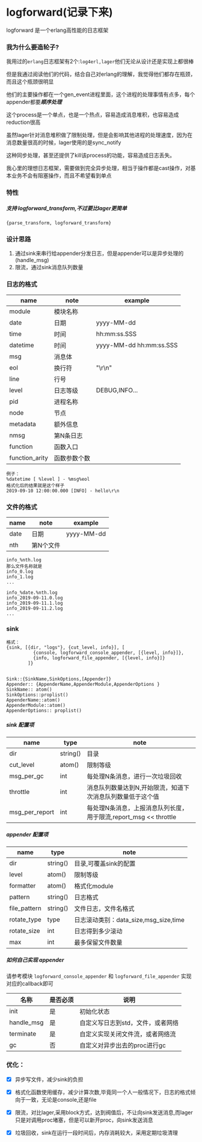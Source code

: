 logforward(记录下来)
=====
logforward 是一个erlang高性能的日志框架

### 我为什么要造轮子?
我用过的```erlang```日志框架有2个:```log4erl,lager```他们无论从设计还是实现上都很棒

但是我通过阅读他们的代码，结合自己对erlang的理解，我觉得他们都存在瓶颈，而且这个瓶颈很明显

他们的主要操作都在一个gen_event进程里面，这个进程的处理事情有点多，每个appender都要***顺序处理***

这个process是一个单点，也是一个热点，容易造成消息堆积，也容易造成reduction很高

虽然lager针对消息堆积做了限制处理，但是会影响其他进程的处理速度，因为在消息数量很高的时候，lager使用的是sync_notify

这种同步处理，甚至还提供了kill该process的功能，容易造成日志丢失。

我心里的理想日志框架，需要做到完全异步处理，相当于操作都是cast操作，对基本业务不会有阻塞操作，而且不希望看到单点

### 特性
##### 支持 logforward_transform,不过要比lager更简单
```
{parse_transform, logforward_transform}
```

### 设计思路
1. 通过sink来串行给appender分发日志，但是appender可以是异步处理的(handle_msg)
2. 限流，通过sink消息队列数量

### 日志的格式 
| name | note | example | 
| --- | --- | --- |
| module | 模块名称 |  |
| date | 日期 | yyyy-MM-dd |
| time | 时间 | hh:mm:ss.SSS |
| datetime | 时间 | yyyy-MM-dd hh:mm:ss.SSS |
| msg | 消息体 | |
| eol | 换行符 | "\r\n" |
| line | 行号 | |
| level | 日志等级 | DEBUG,INFO...|
| pid  | 进程名称 | |
| node | 节点 | |
| metadata | 额外信息 | | 
| nmsg | 第N条日志 ||
| function | 函数入口 ||
| function_arity |  函数参数个数 | |

```
例子：
%datetime [ %level ] - %msg%eol
格式化后的结果就是这个样子
2019-09-10 12:00:00.000 [INFO] - hello\r\n
```

### 文件的格式
| name | note | example |
| --- | --- | --- |
| date | 日期 | yyyy-MM-dd |
| nth  | 第N个文件   | |

```
info_%nth.log
那么文件名称就是
info_0.log
info_1.log
...

info_%date.%nth.log
info_2019-09-11.0.log
info_2019-09-11.1.log
info_2019-09-11.2.log
...

```
### sink
```
格式：
{sink, [{dir, "logs"}, {cut_level, info}], [
          {console, logforward_console_appender, [{level, info}]},
          {info, logforward_file_appender, [{level, info}]}
        ]}
        

Sink::{SinkName,SinkOptions,[Appender]}
Appender:: {AppenderName,AppenderModule,AppenderOptions }
SinkName:: atom()
SinkOptions::proplist()
AppenderName::atom()
AppenderModule::atom()
AppenderOptions:: proplist()
```
##### sink 配置项
| name | type | note |
| --- | --- | ---|
| dir | string() | 目录 |
| cut_level | atom() | 限制等级|
| msg_per_gc | int | 每处理N条消息，进行一次垃圾回收|
| throttle | int | 消息队列数量达到N,开始限流，知道下次消息队列数量低于这个值 |
| msg_per_report | int | 每处理N条消息，上报消息队列长度，用于限流,report_msg << throttle  |

##### appender 配置项
| name | type | note |
| --- | --- | --- |
| dir | string() | 目录,可覆盖sink的配置 |
| level | atom() | 限制等级|
| formatter | atom() | 格式化module|
| pattern | string() | 日志格式 |
| file_pattern | string() | 文件日志，文件名格式|
| rotate_type | type | 日志滚动类别：data_size,msg_size,time|
| rotate_size | int | 日志得到多少滚动|
| max | int | 最多保留文件数量 |

##### 如何自己实现 appender
请参考模块 ```logforward_console_appender``` 和 ```logforward_file_appender``` 实现对应的callback即可

| 名称 | 是否必须 | 说明| 
| --- | --- | ---|
|  init | 是 | 初始化状态 |
|  handle_msg | 是 | 自定义写日志到std，文件，或者网络 |
| terminate | 是 | 自定义实现关闭文件流，或者网络流 |
| gc | 否 | 自定义对异步出去的proc进行gc|

### 优化：
- [x] 异步写文件，减少sink的负担
- [x] 格式化函数使用缓存，减少计算次数,毕竟同一个人一般情况下，日志的格式倾向于一致，无论是console,还是file
- [x] 限流，对比lager,采用block方式，达到阀值后，不让向sink发送消息,而lager只是对调用proc堵塞，但是可以新开proc，向sink发送消息
- [x] 垃圾回收，sink在运行一段时间后，内存消耗较大，采用定期垃圾清理




